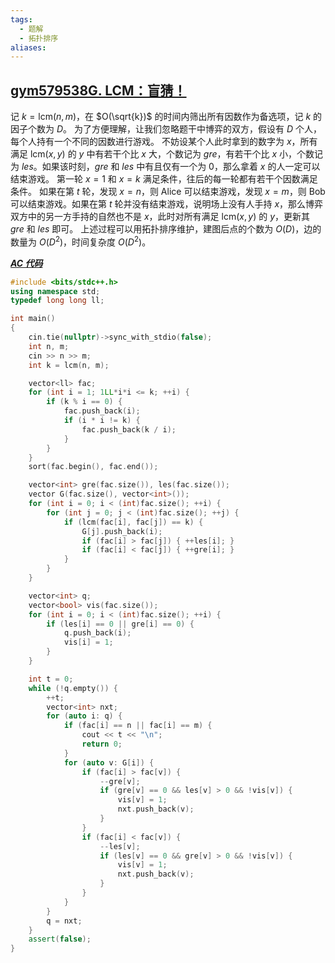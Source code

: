 ```yaml
---
tags:
  - 题解
  - 拓扑排序
aliases:
---
```

## [gym579538G. LCM：盲猜！](https://codeforces.com/gym/579538/problem/G)

记 $k=\mathrm{lcm}(n,m)$，在 $O(\sqrt{k})$ 的时间内筛出所有因数作为备选项，记 $k$ 的因子个数为 $D$。
为了方便理解，让我们忽略题干中博弈的双方，假设有 $D$ 个人，每个人持有一个不同的因数进行游戏。
不妨设某个人此时拿到的数字为 $x$，所有满足 $\mathrm{lcm}(x,y)$ 的 $y$ 中有若干个比 $x$ 大，个数记为 $gre$，有若干个比 $x$ 小，个数记为 $les$。如果该时刻，$gre$ 和 $les$ 中有且仅有一个为 $0$，那么拿着 $x$ 的人一定可以结束游戏。
第一轮 $x=1$ 和 $x=k$ 满足条件，往后的每一轮都有若干个因数满足条件。
如果在第 $t$ 轮，发现 $x=n$，则 Alice 可以结束游戏，发现 $x=m$，则 Bob 可以结束游戏。如果在第 $t$ 轮并没有结束游戏，说明场上没有人手持 $x$，那么博弈双方中的另一方手持的自然也不是 $x$，此时对所有满足 $\mathrm{lcm}(x,y)$ 的 $y$，更新其 $gre$ 和 $les$ 即可。
上述过程可以用拓扑排序维护，建图后点的个数为 $O(D)$，边的数量为 $O(D^2)$，时间复杂度 $O(D^2)$。

[***AC 代码***](https://codeforces.com/gym/579538/submission/326010621)

```cpp
#include <bits/stdc++.h>
using namespace std;
typedef long long ll;

int main()
{
	cin.tie(nullptr)->sync_with_stdio(false);
    int n, m;
    cin >> n >> m;
    int k = lcm(n, m);

    vector<ll> fac;
    for (int i = 1; 1LL*i*i <= k; ++i) {
        if (k % i == 0) {
            fac.push_back(i);
            if (i * i != k) {
                fac.push_back(k / i);
            }
        }
    }
    sort(fac.begin(), fac.end());

    vector<int> gre(fac.size()), les(fac.size());
    vector G(fac.size(), vector<int>());
    for (int i = 0; i < (int)fac.size(); ++i) {
        for (int j = 0; j < (int)fac.size(); ++j) {
            if (lcm(fac[i], fac[j]) == k) {
                G[j].push_back(i);
                if (fac[i] > fac[j]) { ++les[i]; }
                if (fac[i] < fac[j]) { ++gre[i]; }
            }
        }
    }

    vector<int> q;
    vector<bool> vis(fac.size());
    for (int i = 0; i < (int)fac.size(); ++i) {
        if (les[i] == 0 || gre[i] == 0) {
            q.push_back(i);
            vis[i] = 1;
        }
    }

    int t = 0;
    while (!q.empty()) {
        ++t;
        vector<int> nxt;
        for (auto i: q) {
            if (fac[i] == n || fac[i] == m) {
                cout << t << "\n";
                return 0;
            }
            for (auto v: G[i]) {
                if (fac[i] > fac[v]) {
                    --gre[v];
                    if (gre[v] == 0 && les[v] > 0 && !vis[v]) {
                        vis[v] = 1;
                        nxt.push_back(v);
                    }
                }
                if (fac[i] < fac[v]) {
                    --les[v];
                    if (les[v] == 0 && gre[v] > 0 && !vis[v]) {
                        vis[v] = 1;
                        nxt.push_back(v);
                    }
                }
            }
        }
        q = nxt;
    }
    assert(false);
}
```
